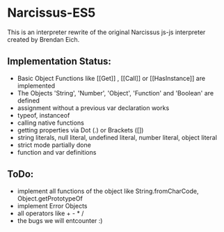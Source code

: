 Narcissus-ES5
=============


This is an interpreter rewrite of the original Narcissus js-js interpreter created by Brendan Eich.



Implementation Status:
---------------------

- Basic Object Functions like [[Get]] , [[Call]] or [[HasInstance]] are implemented
- The Objects 'String', 'Number', 'Object', 'Function' and 'Boolean' are defined
- assignment without a previous var declaration works
- typeof, instanceof
- calling native functions
- getting properties via Dot (.) or Brackets ([])
- string literals, null literal, undefined literal, number literal, object literal
- strict mode partially done
- function and var definitions

ToDo:
-----

- implement all functions of the object like String.fromCharCode, Object.getPrototypeOf
- implement Error Objects
- all operators like + - * /
- the bugs we will entcounter :)



